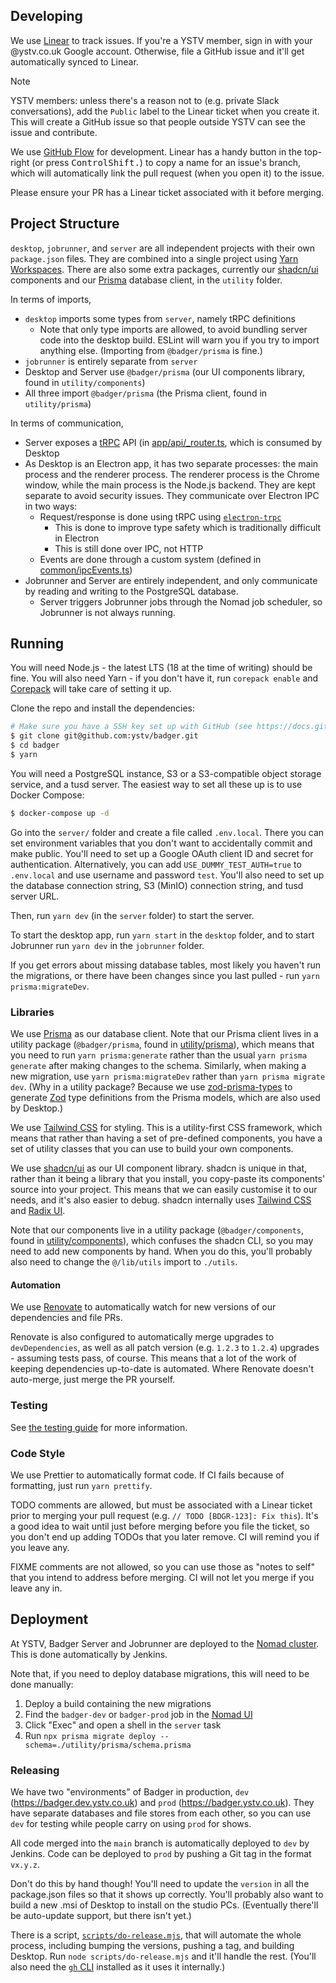 ## Developing

We use [Linear](https://linear.app/ystv) to track issues.
If you're a YSTV member, sign in with your @ystv.co.uk Google account.
Otherwise, file a GitHub issue and it'll get automatically synced to Linear.

> [!NOTE]
> YSTV members: unless there's a reason not to (e.g. private Slack conversations), add the `Public` label to the Linear ticket when you create it.
> This will create a GitHub issue so that people outside YSTV can see the issue and contribute.

We use [GitHub Flow](https://guides.github.com/introduction/flow/) for development.
Linear has a handy button in the top-right (or press <kbd>Control</kbd><kbd>Shift</kbd><kbd>.</kbd>) to copy a name for an issue's branch, which will automatically link the pull request (when you open it) to the issue.

Please ensure your PR has a Linear ticket associated with it before merging.

## Project Structure

`desktop`, `jobrunner`, and `server` are all independent projects with their own `package.json` files.
They are combined into a single project using [Yarn Workspaces](https://yarnpkg.com/features/workspaces).
There are also some extra packages, currently our [shadcn/ui](https://ui.shadcn.com) components and our [Prisma](https://www.prisma.io/) database client, in the `utility` folder.

In terms of imports,

- `desktop` imports some types from `server`, namely tRPC definitions
  - Note that only type imports are allowed, to avoid bundling server code into the desktop build. ESLint will warn you if you try to import anything else. (Importing from `@badger/prisma` is fine.)
- `jobrunner` is entirely separate from `server`
- Desktop and Server use `@badger/prisma` (our UI components library, found in `utility/components`)
- All three import `@badger/prisma` (the Prisma client, found in `utility/prisma`)

In terms of communication,

- Server exposes a [tRPC](https://trpc.io/) API (in [app/api/\_router.ts](./server/app/api/_router.ts), which is consumed by Desktop
- As Desktop is an Electron app, it has two separate processes: the main process and the renderer process.
  The renderer process is the Chrome window, while the main process is the Node.js backend.
  They are kept separate to avoid security issues.
  They communicate over Electron IPC in two ways:
  - Request/response is done using tRPC using [`electron-trpc`](https://github.com/jsonnull/electron-trpc)
    - This is done to improve type safety which is traditionally difficult in Electron
    - This is still done over IPC, not HTTP
  - Events are done through a custom system (defined in [common/ipcEvents.ts](./desktop/src/common/ipcEvents.ts))
- Jobrunner and Server are entirely independent, and only communicate by reading and writing to the PostgreSQL database.
  - Server triggers Jobrunner jobs through the Nomad job scheduler, so Jobrunner is not always running.

## Running

You will need Node.js - the latest LTS (18 at the time of writing) should be fine.
You will also need Yarn - if you don't have it, run `corepack enable` and [Corepack](https://nodejs.org/api/corepack.html) will take care of setting it up.

Clone the repo and install the dependencies:

```sh
# Make sure you have a SSH key set up with GitHub (see https://docs.github.com/en/github/authenticating-to-github/connecting-to-github-with-ssh)
$ git clone git@github.com:ystv/badger.git
$ cd badger
$ yarn
```

You will need a PostgreSQL instance, S3 or a S3-compatible object storage service, and a tusd server.
The easiest way to set all these up is to use Docker Compose:

```sh
$ docker-compose up -d
```

Go into the `server/` folder and create a file called `.env.local`.
There you can set environment variables that you don't want to accidentally commit and make public.
You'll need to set up a Google OAuth client ID and secret for authentication.
Alternatively, you can add `USE_DUMMY_TEST_AUTH=true` to `.env.local` and use username and password `test`.
You'll also need to set up the database connection string, S3 (MinIO) connection string, and tusd server URL.

Then, run `yarn dev` (in the `server` folder) to start the server.

To start the desktop app, run `yarn start` in the `desktop` folder, and to start Jobrunner run `yarn dev` in the `jobrunner` folder.

If you get errors about missing database tables, most likely you haven't run the migrations, or there have been changes since you last pulled - run `yarn prisma:migrateDev`.

### Libraries

We use [Prisma](https://www.prisma.io/) as our database client.
Note that our Prisma client lives in a utility package (`@badger/prisma`, found in [utility/prisma](./utility/prisma)), which means that you need to run `yarn prisma:generate` rather than the usual `yarn prisma generate` after making changes to the schema.
Similarly, when making a new migration, use `yarn prisma:migrateDev` rather than `yarn prisma migrate dev`.
(Why in a utility package? Because we use [zod-prisma-types](https://github.com/chrishoermann/zod-prisma-types) to generate [Zod](https://github.com/colinhacks/zod) type definitions from the Prisma models, which are also used by Desktop.)

We use [Tailwind CSS](https://tailwindcss.com/) for styling.
This is a utility-first CSS framework, which means that rather than having a set of pre-defined components, you have a set of utility classes that you can use to build your own components.

We use [shadcn/ui](https://ui.shadcn.com/) as our UI component library.
shadcn is unique in that, rather than it being a library that you install, you copy-paste its components' source into your project.
This means that we can easily customise it to our needs, and it's also easier to debug.
shadcn internally uses [Tailwind CSS](https://tailwindcss.com/) and [Radix UI](https://www.radix-ui.com/).

Note that our components live in a utility package (`@badger/components`, found in [utility/components](./utility/components)), which confuses the shadcn CLI, so you may need to add new components by hand.
When you do this, you'll probably also need to change the `@/lib/utils` import to `./utils`.

#### Automation

We use [Renovate](https://docs.renovatebot.com/) to automatically watch for new versions of our dependencies and file PRs.

Renovate is also configured to automatically merge upgrades to `devDependencies`, as well as all patch version (e.g. `1.2.3` to `1.2.4`) upgrades - assuming tests pass, of course.
This means that a lot of the work of keeping dependencies up-to-date is automated.
Where Renovate doesn't auto-merge, just merge the PR yourself.

### Testing

See [the testing guide](./dev-docs/testing.md) for more information.

### Code Style

We use Prettier to automatically format code. If CI fails because of formatting, just run `yarn prettify`.

TODO comments are allowed, but must be associated with a Linear ticket prior to merging your pull request (e.g. `// TODO [BDGR-123]: Fix this`).
It's a good idea to wait until just before merging before you file the ticket, so you don't end up adding TODOs that you later remove.
CI will remind you if you leave any.

FIXME comments are not allowed, so you can use those as "notes to self" that you intend to address before merging.
CI will not let you merge if you leave any in.

## Deployment

At YSTV, Badger Server and Jobrunner are deployed to the [Nomad cluster](https://github.com/ystv/nomad).
This is done automatically by Jenkins.

Note that, if you need to deploy database migrations, this will need to be done manually:

1. Deploy a build containing the new migrations
2. Find the `badger-dev` or `badger-prod` job in the [Nomad UI](https://nomad.comp.ystv.co.uk/)
3. Click "Exec" and open a shell in the `server` task
4. Run `npx prisma migrate deploy --schema=./utility/prisma/schema.prisma`

### Releasing

We have two "environments" of Badger in production, `dev` (https://badger.dev.ystv.co.uk) and `prod` (https://badger.ystv.co.uk).
They have separate databases and file stores from each other, so you can use `dev` for testing while people carry on using `prod` for shows.

All code merged into the `main` branch is automatically deployed to `dev` by Jenkins.
Code can be deployed to `prod` by pushing a Git tag in the format `vx.y.z`.

Don't do this by hand though!
You'll need to update the `version` in all the package.json files so that it shows up correctly.
You'll probably also want to build a new .msi of Desktop to install on the studio PCs.
(Eventually there'll be auto-update support, but there isn't yet.)

There is a script, [`scripts/do-release.mjs`](./scripts/do-release.mjs), that will automate the whole process, including bumping the versions, pushing a tag, and building Desktop.
Run `node scripts/do-release.mjs` and it'll handle the rest.
(You'll also need the [`gh` CLI](https://cli.github.com/) installed as it uses it internally.)
